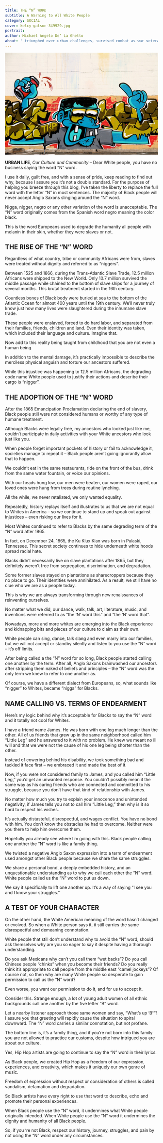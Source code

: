 ```yaml
---
title: THE “N” WORD
subtitle: A Warning to All White People  
category: SOCIAL
cover: kelcy-gatson-349929.jpg
portrait:
author: Michael Angelo De’ La Ghetto 
about: ' triumphed over urban challenges, survived combat as war veteran, works diligently as a single father. He aims to logically wage a balance between new-aged philosophical ideas and developed traditional thinkers.'
---
```


![unsplash.com](./kelcy-gatson-349929.jpg)

**URBAN LIFE**, *Our Culture and Community* – Dear White people, you have no business saying the word “N” word.

I use it daily, guilt free, and with a sense of pride, keep reading to find out why, because I assure you it’s not a double standard. For the purpose of helping you breeze through this blog, I’ve taken the liberty to replace the full word with the letter “N” in most sentences. The majority of Black people will never accept Anglo Saxons slinging around the “N” word. 

Nigga, nigger, negro or any other variation of the word is unacceptable. The “N” word originally comes from the Spanish word negro meaning the color black. 

This is the word Europeans used to degrade the humanity all people with melanin in their skin, whether they were slaves or not. 

## THE RISE OF THE “N” WORD 

Regardless of what country, tribe or community Africans were from, slaves were treated without dignity and referred to as “niggers”. 

Between 1525 and 1866, during the Trans-Atlantic Slave Trade, 12.5 million Africans were shipped to the New World. Only 10.7 million survived the middle passage while chained to the bottom of slave ships for a journey of several months. This brutal treatment started in the 16th century.

Countless bones of Black body were buried at sea to the bottom of the Atlantic Ocean for almost 400 years until the 19th century. We’ll never truly know just how many lives were slaughtered during the inhumane slave trade.

These people were enslaved, forced to do hard labor, and separated from their families, friends, children and land. Even their identity was taken, which included their language and culture. 
Imagine that. 

Now add to this reality being taught from childhood that you are not even a human being. 

In addition to the mental damage, it’s practically impossible to describe the merciless physical anguish and torture our ancestors suffered. 

While this injustice was happening to 12.5 million Africans, the degrading code name White people used to justify their actions and describe their cargo is “nigger”. 

## THE ADOPTION OF THE “N” WORD

After the 1865 Emancipation Proclamation declaring the end of slavery, Black people still were not considered humans or worthy of any type of humane treatment. 

Although Blacks were legally free, my ancestors who looked just like me, couldn’t participate in daily activities with your White ancestors who look just like you. 

When people forget important pockets of history or fail to acknowledge it, societies manage to repeat it – Black people aren’t going ignorantly allow that to happen.

We couldn’t eat in the same restaurants, ride on the front of the bus, drink from the same water fountain, or voice our opinions. 

With our heads hung low, our men were beaten, our women were raped, our loved ones were hung from trees during routine lynching. 

All the while, we never retaliated, we only wanted equality. 

Repeatedly, history replays itself and illustrates to us that we are not equal to Whites in America – so we continue to stand up and speak out against injustices – even risking our lives for it.

Most Whites continued to refer to Blacks by the same degrading term of the “N” word after 1865.

In fact, on December 24, 1865, the Ku Klux Klan was born in Pulaski, Tennessee. This secret society continues to hide underneath white hoods spread racial hate.  

Blacks didn’t necessarily live on slave plantations after 1865, but they definitely weren’t free from segregation, discrimination, and degradation. 

Some former slaves stayed on plantations as sharecroppers because they no place to go. Their identities were annihilated. As a result, we still have no clue who we are as a people today.

This is why we are always transforming through new renaissances of reinventing ourselves. 

No matter what we did, our dance, walk, talk, art, literature, music, and inventions were referred to as “the ‘N’ word this” and “the ‘N’ word that”. 

Nowadays, more and more whites are emerging into the Black experience and kidnapping bits and pieces of our culture to claim as their own.

White people can sing, dance, talk slang and even marry into our families, but we will not accept or standby silently and listen to you use the “N” word – it’s off limits.

After being called a the “N” word for so long, Black people started calling one another by the term. After all, Anglo Saxons brainwashed our ancestors after stripping them naked of beliefs and principles – the “N” word was the only term we knew to refer to one another as. 

Of course, we have a different dialect from Europeans, so, what sounds like “nigger” to Whites, became “nigga” for Blacks. 

## NAME CALLING VS. TERMS OF ENDEARMENT

Here’s my logic behind why it’s acceptable for Blacks to say the “N” word and it totally not cool for Whites. 

I have a friend name James. He was born with one leg much longer than the other. All of us friends that grew up in the same neighborhood called him “Little Leg” and he answered to it with no problem. 
He knew we meant no ill will and that we were not the cause of his one leg being shorter than the other. 

Instead of cowering behind his disability, we took something bad and tackled it face first – we embraced it and made the best of it.  

Now, if you were not considered family to James, and you called him “Little Leg,” you’d get an unwanted response. You couldn’t possibly mean it the same way as his caring friends who are connected and committed to his struggle, because you don’t have that kind of relationship with James. 

No matter how much you try to explain your innocence and unintended negativity, if James tells you not to call him “Little Leg,” then why is it so hard to respect his wishes.

It’s actually distasteful, disrespectful, and wages conflict.  You have no bond with him. You don’t know the obstacles he had to overcome. Neither were you there to help him overcome them.

Hopefully you already see where I’m going with this. Black people calling one another the “N” word is like a family thing. 

We twisted a negative Anglo Saxon expression into a term of endearment used amongst other Black people because we share the same struggles. 

We share a personal bond, a deeply embedded history, and an unquestionable understanding as to why we call each other the “N” word. White people called us the “N” word to put us down. 

We say it specifically to lift one another up.  It’s a way of saying “I see you and I know your struggles.” 

## A TEST OF YOUR CHARACTER 

On the other hand, the White American meaning of the word hasn’t changed or evolved. So when a White person says it, it still carries the same disrespectful and demeaning connotation.

White people that still don’t understand why to avoid the “N” word, should ask themselves why are you so eager to say it despite having a thorough understanding. 

Do you ask Mexicans why can’t you call them “wet backs”? Do you call Chinese people “chinks” when you become their friends? Do you really think it’s appropriate to call people from the middle east “camel jockeys”? Of course not, so then why are many White people so desperate to gain permission to call us the “N” word?

Even worse, you want our permission to do it, and for us to accept it.

Consider this.
Strange enough, a lot of young adult women of all ethnic backgrounds call one another by the five letter “B” word.

Let a nearby listener approach those same women and say, “What’s up ‘B’”?  I assure you that greeting will rapidly cause the situation to spiral downward. The “N” word carries a similar connotation, but not profane.  

The bottom line is, it’s a family thing, and if you’re not born into this family you are not allowed to practice our customs, despite how intrigued you are about our culture.

Yes, Hip Hop artists are going to continue to say the “N” word in their lyrics. 

As Black people, we created Hip Hop as a freedom of our expression, experiences, and creativity, which makes it uniquely our own genre of music. 

Freedom of expression without respect or consideration of others is called vandalism, defamation and degradation. 

So Black artists have every right to use that word to describe, echo and promote their personal experiences.

When Black people use the “N” word, it undermines what White people originally intended. When White people use the “N” word it undermines the dignity and humanity of all Black people. 

So, if you ‘re not Black, respect our history, journey, struggles, and pain by not using the “N” word under any circumstances. 
